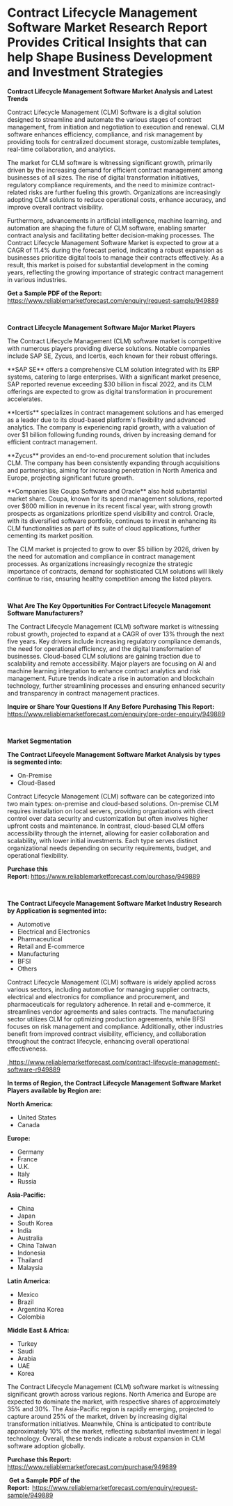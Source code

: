 <p><h1>Contract Lifecycle Management Software Market Research Report Provides Critical Insights that can help Shape Business Development and Investment Strategies</h1></p><p><strong>Contract Lifecycle Management Software Market Analysis and Latest Trends</strong></p>
<p><p>Contract Lifecycle Management (CLM) Software is a digital solution designed to streamline and automate the various stages of contract management, from initiation and negotiation to execution and renewal. CLM software enhances efficiency, compliance, and risk management by providing tools for centralized document storage, customizable templates, real-time collaboration, and analytics.</p><p>The market for CLM software is witnessing significant growth, primarily driven by the increasing demand for efficient contract management among businesses of all sizes. The rise of digital transformation initiatives, regulatory compliance requirements, and the need to minimize contract-related risks are further fueling this growth. Organizations are increasingly adopting CLM solutions to reduce operational costs, enhance accuracy, and improve overall contract visibility.</p><p>Furthermore, advancements in artificial intelligence, machine learning, and automation are shaping the future of CLM software, enabling smarter contract analysis and facilitating better decision-making processes. The Contract Lifecycle Management Software Market is expected to grow at a CAGR of 11.4% during the forecast period, indicating a robust expansion as businesses prioritize digital tools to manage their contracts effectively. As a result, this market is poised for substantial development in the coming years, reflecting the growing importance of strategic contract management in various industries.</p></p>
<p><strong>Get a Sample PDF of the Report:&nbsp;</strong> <a href="https://www.reliablemarketforecast.com/enquiry/request-sample/949889?utm_campaign=3170&utm_medium=2&utm_source=Github&utm_content=ia&utm_term=16042025&utm_id=contract-lifecycle-management-software">https://www.reliablemarketforecast.com/enquiry/request-sample/949889</a></p>
<p>&nbsp;</p>
<p><strong>Contract Lifecycle Management Software Major Market Players</strong></p>
<p><p>The Contract Lifecycle Management (CLM) software market is competitive with numerous players providing diverse solutions. Notable companies include SAP SE, Zycus, and Icertis, each known for their robust offerings.</p><p>**SAP SE** offers a comprehensive CLM solution integrated with its ERP systems, catering to large enterprises. With a significant market presence, SAP reported revenue exceeding $30 billion in fiscal 2022, and its CLM offerings are expected to grow as digital transformation in procurement accelerates.</p><p>**Icertis** specializes in contract management solutions and has emerged as a leader due to its cloud-based platform's flexibility and advanced analytics. The company is experiencing rapid growth, with a valuation of over $1 billion following funding rounds, driven by increasing demand for efficient contract management.</p><p>**Zycus** provides an end-to-end procurement solution that includes CLM. The company has been consistently expanding through acquisitions and partnerships, aiming for increasing penetration in North America and Europe, projecting significant future growth.</p><p>**Companies like Coupa Software and Oracle** also hold substantial market share. Coupa, known for its spend management solutions, reported over $600 million in revenue in its recent fiscal year, with strong growth prospects as organizations prioritize spend visibility and control. Oracle, with its diversified software portfolio, continues to invest in enhancing its CLM functionalities as part of its suite of cloud applications, further cementing its market position.</p><p>The CLM market is projected to grow to over $5 billion by 2026, driven by the need for automation and compliance in contract management processes. As organizations increasingly recognize the strategic importance of contracts, demand for sophisticated CLM solutions will likely continue to rise, ensuring healthy competition among the listed players.</p></p>
<p>&nbsp;</p>
<p><strong>What Are The Key Opportunities For Contract Lifecycle Management Software Manufacturers?</strong></p>
<p><p>The Contract Lifecycle Management (CLM) software market is witnessing robust growth, projected to expand at a CAGR of over 13% through the next five years. Key drivers include increasing regulatory compliance demands, the need for operational efficiency, and the digital transformation of businesses. Cloud-based CLM solutions are gaining traction due to scalability and remote accessibility. Major players are focusing on AI and machine learning integration to enhance contract analytics and risk management. Future trends indicate a rise in automation and blockchain technology, further streamlining processes and ensuring enhanced security and transparency in contract management practices.</p></p>
<p><strong>Inquire or Share Your Questions If Any Before Purchasing This Report:</strong> <a href="https://www.reliablemarketforecast.com/enquiry/pre-order-enquiry/949889?utm_campaign=3170&utm_medium=2&utm_source=Github&utm_content=ia&utm_term=16042025&utm_id=contract-lifecycle-management-software">https://www.reliablemarketforecast.com/enquiry/pre-order-enquiry/949889</a></p>
<p>&nbsp;</p>
<p><strong>Market Segmentation</strong></p>
<p><strong>The Contract Lifecycle Management Software Market Analysis by types is segmented into:</strong></p>
<p><ul><li>On-Premise</li><li>Cloud-Based</li></ul></p>
<p><p>Contract Lifecycle Management (CLM) software can be categorized into two main types: on-premise and cloud-based solutions. On-premise CLM requires installation on local servers, providing organizations with direct control over data security and customization but often involves higher upfront costs and maintenance. In contrast, cloud-based CLM offers accessibility through the internet, allowing for easier collaboration and scalability, with lower initial investments. Each type serves distinct organizational needs depending on security requirements, budget, and operational flexibility.</p></p>
<p><strong>Purchase this Report:&nbsp;</strong><a href="https://www.reliablemarketforecast.com/purchase/949889?utm_campaign=3170&utm_medium=2&utm_source=Github&utm_content=ia&utm_term=16042025&utm_id=contract-lifecycle-management-software">https://www.reliablemarketforecast.com/purchase/949889</a></p>
<p>&nbsp;</p>
<p><strong>The Contract Lifecycle Management Software Market Industry Research by Application is segmented into:</strong></p>
<p><ul><li>Automotive</li><li>Electrical and Electronics</li><li>Pharmaceutical</li><li>Retail and E-commerce</li><li>Manufacturing</li><li>BFSI</li><li>Others</li></ul></p>
<p><p>Contract Lifecycle Management (CLM) software is widely applied across various sectors, including automotive for managing supplier contracts, electrical and electronics for compliance and procurement, and pharmaceuticals for regulatory adherence. In retail and e-commerce, it streamlines vendor agreements and sales contracts. The manufacturing sector utilizes CLM for optimizing production agreements, while BFSI focuses on risk management and compliance. Additionally, other industries benefit from improved contract visibility, efficiency, and collaboration throughout the contract lifecycle, enhancing overall operational effectiveness.</p></p>
<p><a href="https://www.reliablemarketforecast.com/contract-lifecycle-management-software-r949889?utm_campaign=3170&utm_medium=2&utm_source=Github&utm_content=ia&utm_term=16042025&utm_id=contract-lifecycle-management-software">&nbsp;https://www.reliablemarketforecast.com/contract-lifecycle-management-software-r949889</a></p>
<p><strong>In terms of Region, the Contract Lifecycle Management Software Market Players available by Region are:</strong></p>
<p>
    <p> <strong> North America: </strong>
        <ul>
            <li>United States</li>
            <li>Canada</li>
        </ul>
        </p> 
    <p> <strong> Europe: </strong>
        <ul>
            <li>Germany</li>
            <li>France</li>
            <li>U.K.</li>
            <li>Italy</li>
            <li>Russia</li>
        </ul>
        </p> 
    <p> <strong> Asia-Pacific: </strong>
        <ul>
            <li>China</li>
            <li>Japan</li>
            <li>South Korea</li>
            <li>India</li>
            <li>Australia</li>
            <li>China Taiwan</li>
            <li>Indonesia</li>
            <li>Thailand</li>
            <li>Malaysia</li>
        </ul>
        </p> 
    <p> <strong> Latin America: </strong>
        <ul>
            <li>Mexico</li>
            <li>Brazil</li>
            <li>Argentina Korea</li>
            <li>Colombia</li>
        </ul>
        </p> 
    <p> <strong> Middle East & Africa: </strong>
        <ul>
            <li>Turkey</li>
            <li>Saudi</li>
            <li>Arabia</li>
            <li>UAE</li>
            <li>Korea</li>
        </ul>
    </p>
    </p>
<p><p>The Contract Lifecycle Management (CLM) software market is witnessing significant growth across various regions. North America and Europe are expected to dominate the market, with respective shares of approximately 35% and 30%. The Asia-Pacific region is rapidly emerging, projected to capture around 25% of the market, driven by increasing digital transformation initiatives. Meanwhile, China is anticipated to contribute approximately 10% of the market, reflecting substantial investment in legal technology. Overall, these trends indicate a robust expansion in CLM software adoption globally.</p></p>
<p><strong>Purchase this Report: </strong><a href="https://www.reliablemarketforecast.com/purchase/949889?utm_campaign=3170&utm_medium=2&utm_source=Github&utm_content=ia&utm_term=16042025&utm_id=contract-lifecycle-management-software">https://www.reliablemarketforecast.com/purchase/949889</a></p>
<p>&nbsp;<strong>Get a Sample PDF of the Report:&nbsp;&nbsp;</strong><a href="https://www.reliablemarketforecast.com/enquiry/request-sample/949889?utm_campaign=3170&utm_medium=2&utm_source=Github&utm_content=ia&utm_term=16042025&utm_id=contract-lifecycle-management-software">https://www.reliablemarketforecast.com/enquiry/request-sample/949889</a></p>
<p><strong></strong></p>
<p><p></p><p></p><p></p></p>